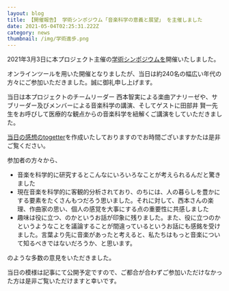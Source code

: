 ```yaml
---
layout: blog
title: 【開催報告】 学術シンポジウム「音楽科学の意義と展望」 を主催しました
date: 2021-05-04T02:25:31.222Z
category: news
thumbnail: /img/学術進歩.png
---
```

2021年3月3日に本プロジェクト主催の[学術シンポジウムを](<https://sites.google.com/view/ecs-evolang-ms-sympo-2021/home>)開催いたしました。

オンラインツールを用いた開催となりましたが、当日は約240名の幅広い年代の方々にご参加いただきました。誠に御礼申し上げます。

当日は本プロジェクトのチームリーダー 西本智実による楽曲アナリーゼや、サブリーダー及びメンバーによる音楽科学の講演、そしてゲストに田部井 賢一先生をお呼びして医療的な観点からの音楽科学を紐解くご講演をしていただきました。

[当日の感想のtogetter](<https://togetter.com/li/1679770>)を作成いたしておりますのでお時間ございますかたは是非ご覧ください。



参加者の方々から、

* 音楽を科学的に研究するとこんなにいろいろなことが考えられるんだと驚きました
* 現在音楽を科学的に客観的分析されており、のちには、人の暮らしを豊かにする要素をたくさんもつだろう思いました。それに対して、西本さんの楽理、作曲家の思い、個人の感覚を大事にする点の重要性に共感しました
* 趣味は役に立つ、のかというお話が印象に残りました。また、役に立つのかというようなことを議論することが間違っているというお話にも感銘を受けました。言葉より先に音楽があったと考えると、私たちはもっと音楽について知るべきではないだろうか、と思います。

のような多数の意見をいただきました。



当日の模様は記事にて公開予定ですので、ご都合が合わずご参加いただけなかった方は是非ご覧いただけますと幸いです。
